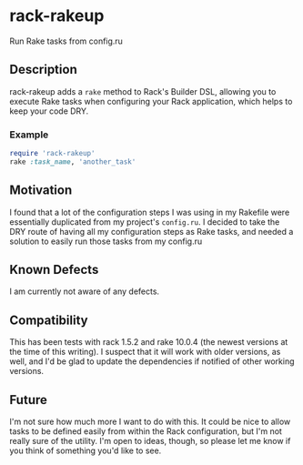 # rack-rakeup
Run Rake tasks from config.ru

## Description
rack-rakeup adds a `rake` method to Rack's Builder DSL, allowing you to
execute Rake tasks when configuring your Rack application, which helps to
keep your code DRY.

### Example

```ruby
require 'rack-rakeup'
rake :task_name, 'another_task'
```

## Motivation
I found that a lot of the configuration steps I was using in my Rakefile were
essentially duplicated from my project's `config.ru`. I decided to take the
DRY route of having all my configuration steps as Rake tasks, and needed a
solution to easily run those tasks from my config.ru

## Known Defects
I am currently not aware of any defects.

## Compatibility
This has been tests with rack 1.5.2 and rake 10.0.4 (the newest versions at
the time of this writing). I suspect that it will work with older versions, as
well, and I'd be glad to update the dependencies if notified of other working
versions.

## Future
I'm not sure how much more I want to do with this. It could be nice to allow
tasks to be defined easily from within the Rack configuration, but I'm not
really sure of the utility. I'm open to ideas, though, so please let me know
if you think of something you'd like to see.
